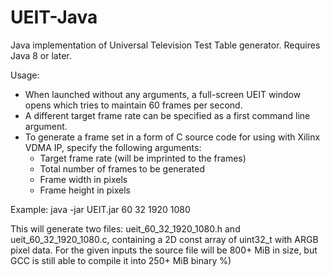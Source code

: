 # UEIT-Java
Java implementation of Universal Television Test Table generator. Requires Java 8 or later.

Usage:

* When launched without any arguments, a full-screen UEIT window opens which tries to maintain 60 frames per second.
* A different target frame rate can be specified as a first command line argument.
* To generate a frame set in a form of C source code for using with Xilinx VDMA IP, specify the following arguments:
	* Target frame rate (will be imprinted to the frames)
	* Total number of frames to be generated
	* Frame width in pixels
	* Frame height in pixels

Example: java -jar UEIT.jar 60 32 1920 1080

This will generate two files: ueit_60_32_1920_1080.h and ueit_60_32_1920_1080.c, containing a 2D const array of uint32_t with ARGB pixel data.
For the given inputs the source file will be 800+ MiB in size, but GCC is still able to compile it into 250+ MiB binary %)
